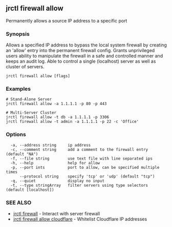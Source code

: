 ## jrctl firewall allow

Permanently allows a source IP address to a specific port

### Synopsis

Allows a specified IP address to bypass the local system firewall by creating an
'allow' entry into the permanent firewall config. Grants unprivileged users
ability to manipulate the firewall in a safe and controlled manner and keeps an
audit log. Able to control a single (localhost) server as well as cluster of
servers.

```
jrctl firewall allow [flags]
```

### Examples

```
# Stand-Alone Server
jrctl firewall allow -a 1.1.1.1 -p 80 -p 443

# Multi-Server Cluster
jrctl firewall allow -t db -a 1.1.1.1 -p 3306
jrctl firewall allow -t admin -a 1.1.1.1 -p 22 -c 'Office'
```

### Options

```
  -a, --address string     ip address
  -c, --comment string     add a comment to the firewall entry (default "NA")
  -f, --file string        use text file with line separated ips
  -h, --help               help for allow
  -p, --port ints          port to allow, can be specified multiple times
      --protocol string    specify 'tcp' or 'udp' (default "tcp")
  -q, --quiet              display no input
  -t, --type stringArray   filter servers using type selectors (default [localhost])
```

### SEE ALSO

* [jrctl firewall](jrctl_firewall.md)	 - Interact with server firewall
* [jrctl firewall allow cloudflare](jrctl_firewall_allow_cloudflare.md)	 - Whitelist Cloudflare IP addresses

